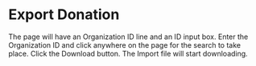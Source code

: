 # Export Donation

The page will have an Organization ID line and an ID input box.
Enter the Organization ID and click anywhere on the page for the search to take place.
Click the Download button.
The Import file will start downloading.
